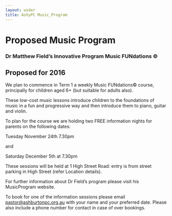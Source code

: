 ```yaml
---
layout: wider
title: AshyPC Music_Program
---
```


# Proposed Music Program

### Dr Matthew Field’s Innovative Program Music FUNdations ©

## Proposed for 2016

We plan to commence in Term 1 a weekly Music FUNdations©  course, principally for children aged 6+ (but suitable for adults also).

These low-cost music lessons introduce children to the foundations of music in a fun and progressive way and then introduce them to piano, guitar and violin.

To plan for the course we are holding two FREE information nights for parents on the following dates:

Tuesday November 24th 7.30pm

and

Saturday December 5th at 7.30pm

These sessions will be held at 1 High Street Road: entry is from street parking in High Street (refer Location details).

For further information about Dr Field’s program please visit his MusicProgram website.

To book for one of the information sessions please email pastor@ashburtonpc.org.au with your name and your preferred date. Please also include a phone number for contact in case of over bookings.

